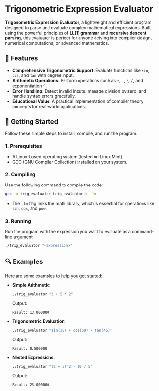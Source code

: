
# Trigonometric Expression Evaluator

**Trigonometric Expression Evaluator**, a lightweight and efficient program designed to parse and evaluate complex mathematical expressions. Built using the powerful principles of **LL(1) grammar** and **recursive descent parsing**, this evaluator is perfect for anyone delving into compiler design, numerical computations, or advanced mathematics.

## 👾 Features

- **Comprehensive Trigonometric Support**: Evaluate functions like `sin`, `cos`, and `tan` with degree input.
- **Arithmetic Operations**: Perform operations such as `+`, `-`, `*`, `/`, and exponentiation `^`.
- **Error Handling**: Detect invalid inputs, manage division by zero, and handle syntax errors gracefully.
- **Educational Value**: A practical implementation of compiler theory concepts for real-world applications.

## 🚀 Getting Started

Follow these simple steps to install, compile, and run the program.

### 1. Prerequisites

- A Linux-based operating system (tested on Linux Mint).
- GCC (GNU Compiler Collection) installed on your system.


### 2. Compiling

Use the following command to compile the code:

```bash
gcc -o trig_evaluator trig_evaluator.c -lm
```

- The `-lm` flag links the math library, which is essential for operations like `sin`, `cos`, and `pow`.

### 3. Running

Run the program with the expression you want to evaluate as a command-line argument:

```bash
./trig_evaluator "<expression>"
```

## 🔍 Examples

Here are some examples to help you get started:

- **Simple Arithmetic**:

  ```bash
  ./trig_evaluator "3 + 5 * 2"
  ```
  Output:
  ```
  Result: 13.000000
  ```

- **Trigonometric Evaluation**:

  ```bash
  ./trig_evaluator "sin(30) + cos(60) - tan(45)"
  ```
  Output:
  ```
  Result: 0.500000
  ```

- **Nested Expressions**:

  ```bash
  ./trig_evaluator "(2 + 3)^2 - 10 / 5"
  ```
  Output:
  ```
  Result: 23.000000
  ```
